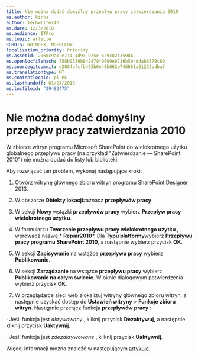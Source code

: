 ```yaml
---
title: Nie można dodać domyślny przepływ pracy zatwierdzania 2010
ms.author: kirks
author: Techwriter40
ms.date: 12/3/2018
ms.audience: ITPro
ms.topic: article
ROBOTS: NOINDEX, NOFOLLOW
localization_priority: Priority
ms.assetid: 2060c9a1-e714-4d93-925e-629c82c35986
ms.openlocfilehash: 758b0339b842478f9609eb716b5b4ddab6579c80
ms.sourcegitcommit: e2864efcfb493b6e46b662b746661a61232bdba7
ms.translationtype: MT
ms.contentlocale: pl-PL
ms.lasthandoff: 01/24/2019
ms.locfileid: "29482475"
---
```

# <a name="cant-add-default-2010-approval-workflow"></a>Nie można dodać domyślny przepływ pracy zatwierdzania 2010

W zbiorze witryn programu Microsoft SharePoint do wielokrotnego użytku globalnego przepływu pracy (na przykład "Zatwierdzanie — SharePoint 2010") nie można dodać do listy lub biblioteki.
  
Aby rozwiązać ten problem, wykonaj następujące kroki: 
  
1. Otwórz witrynę głównego zbioru witryn programu SharePoint Designer 2013.
  
2. W obszarze **Obiekty lokacji**zaznacz **przepływów pracy**. 
  
3. W sekcji **Nowy** wstążki **przepływów pracy** wybierz **Przepływ pracy wielokrotnego użytku**. 
  
4. W formularzu **Tworzenie przepływu pracy wielokrotnego użytku** , wprowadź nazwę * **Repair2010***. Dla **Typu platformy**wybierz **Przepływu pracy programu SharePoint 2010**, a następnie wybierz przycisk **OK**. 
  
5. W sekcji **Zapisywanie** na wstążce **przepływu pracy** wybierz **Publikowanie**. 
  
6. W sekcji **Zarządzanie** na wstążce **przepływu pracy** wybierz **Publikowanie na całym świecie**. W oknie dialogowym potwierdzenia wybierz przycisk **OK**. 
  
7. W przeglądarce sieci web zlokalizuj witryny głównego zbioru witryn, a następnie uzyskać dostęp do **Ustawień witryny** \> **Funkcje zbioru witryn**. Następnie przełącz funkcja **przepływów pracy** : 
  
· Jeśli funkcja jest *aktywowany* , kliknij przycisk **Dezaktywuj,** a następnie kliknij przycisk **Uaktywnij**. 
  
· Jeśli funkcja jest *zdezaktywowane* , kliknij przycisk **Uaktywnij**. 
  
Więcej informacji można znaleźć w następującym [artykule](https://go.microsoft.com/fwlink/?linkid=2047770&amp;clcid=0x409).
  

